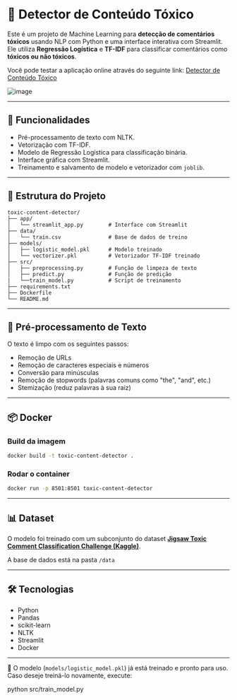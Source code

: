 # 🧠 Detector de Conteúdo Tóxico

Este é um projeto de Machine Learning para **detecção de comentários tóxicos** usando NLP com Python e uma interface interativa com Streamlit. Ele utiliza **Regressão Logística** e **TF-IDF** para classificar comentários como **tóxicos ou não tóxicos**.

Você pode testar a aplicação online através do seguinte link: [Detector de Conteúdo Tóxico](https://toxic-content-detector.streamlit.app/)

![image](https://github.com/user-attachments/assets/1ad55696-674e-4d16-aa86-0364d5693552)

---

## 🚀 Funcionalidades

- Pré-processamento de texto com NLTK.
- Vetorização com TF-IDF.
- Modelo de Regressão Logística para classificação binária.
- Interface gráfica com Streamlit.
- Treinamento e salvamento de modelo e vetorizador com `joblib`.

---

## 📁 Estrutura do Projeto

```
toxic-content-detector/
├── app/
│   └── streamlit_app.py        # Interface com Streamlit
├── data/
│   └── train.csv               # Base de dados de treino
├── models/
│   ├── logistic_model.pkl      # Modelo treinado
│   └── vectorizer.pkl          # Vetorizador TF-IDF treinado
├── src/
│   ├── preprocessing.py        # Função de limpeza de texto
│   ├── predict.py              # Função de predição
|   └──train_model.py           # Script de treinamento
├── requirements.txt
├── Dockerfile
└── README.md
```
---

## 🧼 Pré-processamento de Texto

O texto é limpo com os seguintes passos:

- Remoção de URLs
- Remoção de caracteres especiais e números
- Conversão para minúsculas
- Remoção de stopwords (palavras comuns como "the", "and", etc.)
- Stemização (reduz palavras à sua raiz)

---

## 📦 Docker

### Build da imagem

```bash
docker build -t toxic-content-detector .
```

### Rodar o container

```bash
docker run -p 8501:8501 toxic-content-detector
```

---

## 📊 Dataset

O modelo foi treinado com um subconjunto do dataset **[Jigsaw Toxic Comment Classification Challenge (Kaggle)](https://www.kaggle.com/c/jigsaw-toxic-comment-classification-challenge)**.

A base de dados está na pasta `/data`

---

## 🛠 Tecnologias

- Python
- Pandas
- scikit-learn
- NLTK
- Streamlit
- Docker

---

🧠 O modelo (`models/logistic_model.pkl`) já está treinado e pronto para uso.
Caso deseje treiná-lo novamente, execute:

python src/train_model.py

